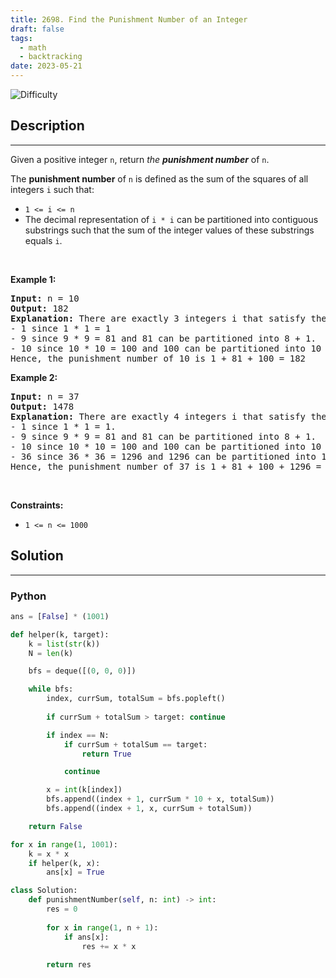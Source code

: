 ```yaml
---
title: 2698. Find the Punishment Number of an Integer
draft: false
tags: 
  - math
  - backtracking
date: 2023-05-21
---
```


![Difficulty](https://img.shields.io/badge/Difficulty-Medium-blue.svg)

## Description

---
<p>Given a positive integer <code>n</code>, return <em>the <strong>punishment number</strong></em> of <code>n</code>.</p>

<p>The <strong>punishment number</strong> of <code>n</code> is defined as the sum of the squares of all integers <code>i</code> such that:</p>

<ul>
	<li><code>1 &lt;= i &lt;= n</code></li>
	<li>The decimal representation of <code>i * i</code> can be partitioned into contiguous substrings such that the sum of the integer values of these substrings equals <code>i</code>.</li>
</ul>

<p>&nbsp;</p>
<p><strong class="example">Example 1:</strong></p>

<pre>
<strong>Input:</strong> n = 10
<strong>Output:</strong> 182
<strong>Explanation:</strong> There are exactly 3 integers i that satisfy the conditions in the statement:
- 1 since 1 * 1 = 1
- 9 since 9 * 9 = 81 and 81 can be partitioned into 8 + 1.
- 10 since 10 * 10 = 100 and 100 can be partitioned into 10 + 0.
Hence, the punishment number of 10 is 1 + 81 + 100 = 182
</pre>

<p><strong class="example">Example 2:</strong></p>

<pre>
<strong>Input:</strong> n = 37
<strong>Output:</strong> 1478
<strong>Explanation:</strong> There are exactly 4 integers i that satisfy the conditions in the statement:
- 1 since 1 * 1 = 1. 
- 9 since 9 * 9 = 81 and 81 can be partitioned into 8 + 1. 
- 10 since 10 * 10 = 100 and 100 can be partitioned into 10 + 0. 
- 36 since 36 * 36 = 1296 and 1296 can be partitioned into 1 + 29 + 6.
Hence, the punishment number of 37 is 1 + 81 + 100 + 1296 = 1478
</pre>

<p>&nbsp;</p>
<p><strong>Constraints:</strong></p>

<ul>
	<li><code>1 &lt;= n &lt;= 1000</code></li>
</ul>


## Solution

---
### Python
``` py title='find-the-punishment-number-of-an-integer'
ans = [False] * (1001)

def helper(k, target):
    k = list(str(k))
    N = len(k)

    bfs = deque([(0, 0, 0)])

    while bfs:
        index, currSum, totalSum = bfs.popleft()
        
        if currSum + totalSum > target: continue

        if index == N:
            if currSum + totalSum == target:
                return True

            continue

        x = int(k[index])
        bfs.append((index + 1, currSum * 10 + x, totalSum))
        bfs.append((index + 1, x, currSum + totalSum))

    return False

for x in range(1, 1001):
    k = x * x
    if helper(k, x):
        ans[x] = True

class Solution:
    def punishmentNumber(self, n: int) -> int:
        res = 0
        
        for x in range(1, n + 1):
            if ans[x]:
                res += x * x
        
        return res

```

